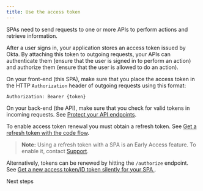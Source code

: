 ```yaml
---
title: Use the access token
---
```


SPAs need to send requests to one or more APIs to perform actions and retrieve information.

After a user signs in, your application stores an access token issued by Okta. By attaching this token to outgoing requests, your APIs can authenticate them (ensure that the user is signed in to perform an action) and authorize them (ensure that the user is allowed to do an action).

On your front-end (this SPA), make sure that you place the access token in the HTTP `Authorization` header of outgoing requests using this format:

```
Authorization: Bearer {token}
```

On your back-end (the API), make sure that you check for valid tokens in incoming requests. See [Protect your API endpoints](/docs/guides/protect-your-api/).

<StackSnippet snippet="getaccesstoken"/> 

To enable access token renewal you must obtain a refresh token. See [Get a refresh token with the code flow](/docs/guides/refresh-tokens/get-refresh-token/#get-a-refresh-token-with-the-code-flow).
> **Note:** Using a refresh token with a SPA is an Early Access feature. To enable it, contact [Support](https://support.okta.com/help/open_case).

Alternatively, tokens can be renewed by hitting the `/authorize` endpoint. See [Get a new access token/ID token silently for your SPA ](/docs/guides/refresh-tokens/get-refresh-token/#get-a-new-access-token-id-token-silently-for-your-spa).

<NextSectionLink>Next steps</NextSectionLink>
